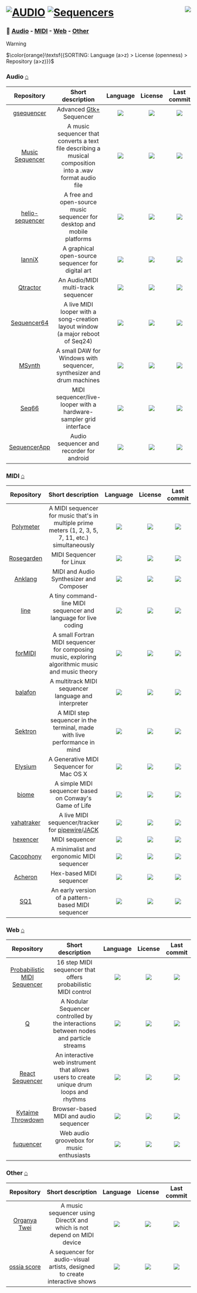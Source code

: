 # [![AUDIO](https://flat.badgen.net/badge/HyMPS/AUDIO/green?scale=1.8)](https://github.com/FORARTfe/HyMPS#- "AUDIO section") [![Sequencers](https://flat.badgen.net/badge/HyMPS/Sequencers/blue?scale=1.8&label=)](https://github.com/FORARTfe/HyMPS/blob/main/Audio/Sequencers.md#-- "Sequencers page") <a href="https://visitorbadge.io/status?path=https%3A%2F%2Fgithub.com%2FFORARTfe%2FHyMPS%2Fblob%2Fmain%2FAudio%2FSequencers.md"><img align="right" src="https://api.visitorbadge.io/api/combined?path=https%3A%2F%2Fgithub.com%2FFORARTfe%2FHyMPS%2Fblob%2Fmain%2FAudio%2FSequencers.md&label=T/PV&labelColor=%23323232&countColor=%23c2ff00&style=flat-square&labelStyle=none" /></a>

### 📁 [Audio](#audio-) - [MIDI](#midi-) - [Web](#web-) - [Other](#other-)

> [!WARNING]
> $\color{orange}\textsf{{SORTING: Language (a>z) > License (openness) > Repository (a>z)}}$

### Audio [⌂](#--)
|Repository|Short description|Language|License|Last commit|
|:-:|:-:|:-:|:-:|:-:|
|[gsequencer](https://github.com/gsequencer/gsequencer#readme)|Advanced [Gtk+](https://www.gtk.org/) Sequencer|[![](https://img.shields.io/github/languages/top/gsequencer/gsequencer?color=pink&style=flat-square)](https://github.com/gsequencer/gsequencer/graphs/contributors)|[![](https://flat.badgen.net/github/license/gsequencer/gsequencer?label=)](https://github.com/gsequencer/gsequencer/blob/master/COPYING)|[![](https://img.shields.io/github/last-commit/gsequencer/gsequencer?style=flat-square&label=)](https://github.com/gsequencer/gsequencer/graphs/code-frequency)|
|[Music Sequencer](https://github.com/M1roQ/Music-Sequencer-----Project-C#readme)|A music sequencer that converts a text file describing a musical composition into a .wav format audio file|[![](https://img.shields.io/github/languages/top/M1roQ/Music-Sequencer-----Project-C?color=pink&style=flat-square)](https://github.com/M1roQ/Music-Sequencer-----Project-C/graphs/contributors)|[![](https://flat.badgen.net/github/license/M1roQ/Music-Sequencer-----Project-C?label=)](https://github.com/M1roQ/Music-Sequencer-----Project-C/issues/1)|[![](https://img.shields.io/github/last-commit/M1roQ/Music-Sequencer-----Project-C?style=flat-square&label=)](https://github.com/M1roQ/Music-Sequencer-----Project-C/graphs/code-frequency)|
|[helio-sequencer](https://github.com/helio-fm/helio-sequencer#readme)|A free and open-source music sequencer for desktop and mobile platforms|[![](https://img.shields.io/github/languages/top/helio-fm/helio-sequencer?color=pink&style=flat-square)](https://github.com/helio-fm/helio-sequencer/graphs/contributors)|[![](https://flat.badgen.net/github/license/helio-fm/helio-sequencer?label=)](https://github.com/helio-fm/helio-sequencer/blob/master/LICENSE)|[![](https://img.shields.io/github/last-commit/helio-fm/helio-sequencer?style=flat-square&label=)](https://github.com/helio-fm/helio-sequencer/graphs/code-frequency)|
|[IanniX](https://github.com/buzzinglight/IanniX#readme)|A graphical open-source sequencer for digital art|[![](https://img.shields.io/github/languages/top/buzzinglight/IanniX?color=pink&style=flat-square)](https://github.com/buzzinglight/IanniX/graphs/contributors)|[![](https://flat.badgen.net/github/license/buzzinglight/IanniX?label=)](https://github.com/buzzinglight/IanniX/blob/master/COPYING.txt)|[![](https://img.shields.io/github/last-commit/buzzinglight/IanniX?style=flat-square&label=)](https://github.com/buzzinglight/IanniX/graphs/code-frequency)|
|[Qtractor](https://github.com/rncbc/qtractor#readme)|An Audio/MIDI multi-track sequencer|[![](https://img.shields.io/github/languages/top/rncbc/qtractor?color=pink&style=flat-square)](https://github.com/rncbc/qtractor/graphs/contributors)|[![](https://flat.badgen.net/github/license/rncbc/qtractor?label=)](https://github.com/rncbc/qtractor/blob/main/LICENSE)|[![](https://img.shields.io/github/last-commit/rncbc/qtractor?style=flat-square&label=)](https://github.com/rncbc/qtractor/graphs/code-frequency)|
|[Sequencer64](https://github.com/ahlstromcj/sequencer64#readme)|A live MIDI looper with a song-creation layout window (a major reboot of Seq24)|[![](https://img.shields.io/github/languages/top/ahlstromcj/sequencer64?color=pink&style=flat-square)](https://github.com/ahlstromcj/sequencer64/graphs/contributors)|[![](https://flat.badgen.net/github/license/ahlstromcj/sequencer64?label=)](https://github.com/ahlstromcj/sequencer64/blob/master/LICENSE.GPL)|[![](https://img.shields.io/github/last-commit/ahlstromcj/sequencer64?style=flat-square&label=)](https://github.com/ahlstromcj/sequencer64/graphs/code-frequency)|
|[MSynth](https://github.com/MRoc/MSynth#readme)|A small DAW for Windows with sequencer, synthesizer and drum machines|[![](https://img.shields.io/github/languages/top/MRoc/MSynth?color=pink&style=flat-square)](https://github.com/MRoc/MSynth/graphs/contributors)|[![](https://flat.badgen.net/github/license/MRoc/MSynth?label=)](https://github.com/MRoc/MSynth/blob/main/LICENSE)|[![](https://img.shields.io/github/last-commit/MRoc/MSynth?style=flat-square&label=)](https://github.com/MRoc/MSynth/graphs/code-frequency)|
|[Seq66](https://github.com/ahlstromcj/seq66#readme)|MIDI sequencer/live-looper with a hardware-sampler grid interface|[![](https://img.shields.io/github/languages/top/ahlstromcj/seq66?color=pink&style=flat-square)](https://github.com/ahlstromcj/seq66/graphs/contributors)|[![](https://flat.badgen.net/badge/license/Other/blue?label=)](https://github.com/ahlstromcj/seq66/blob/master/LICENSE)|[![](https://img.shields.io/github/last-commit/ahlstromcj/seq66?style=flat-square&label=)](https://github.com/ahlstromcj/seq66/graphs/code-frequency)|
|[SequencerApp](https://github.com/SuperFlyingMonkey/SequencerApp#readme)|Audio sequencer and recorder for android|[![](https://img.shields.io/github/languages/top/SuperFlyingMonkey/SequencerApp?color=pink&style=flat-square)](https://github.com/SuperFlyingMonkey/SequencerApp/graphs/contributors)|[![](https://flat.badgen.net/github/license/SuperFlyingMonkey/SequencerApp?label=)](https://github.com/SuperFlyingMonkey/SequencerApp/issues/1)|[![](https://img.shields.io/github/last-commit/SuperFlyingMonkey/SequencerApp?style=flat-square&label=)](https://github.com/SuperFlyingMonkey/SequencerApp/graphs/code-frequency)|

### MIDI [⌂](#--)
|Repository|Short description|Language|License|Last commit|
|:-:|:-:|:-:|:-:|:-:|
|[Polymeter](https://github.com/victimofleisure/Polymeter#readme)|A MIDI sequencer for music that's in multiple prime meters (1, 2, 3, 5, 7, 11, etc.) simultaneously|[![](https://img.shields.io/github/languages/top/victimofleisure/Polymeter?color=pink&style=flat-square)](https://github.com/victimofleisure/Polymeter/graphs/contributors)|[![](https://flat.badgen.net/github/license/victimofleisure/Polymeter?label=)](https://github.com/victimofleisure/Polymeter/blob/main/LICENSE)|[![](https://img.shields.io/github/last-commit/victimofleisure/Polymeter?style=flat-square&label=)](https://github.com/victimofleisure/Polymeter/graphs/code-frequency)|
|[Rosegarden](https://github.com/tedfelix/rosegarden-official#readme)|MIDI Sequencer for Linux|[![](https://img.shields.io/github/languages/top/tedfelix/rosegarden-official?color=pink&style=flat-square)](https://github.com/tedfelix/rosegarden-official/graphs/contributors)|[![](https://flat.badgen.net/github/license/tedfelix/rosegarden-official?label=)](https://github.com/tedfelix/rosegarden-official/blob/master/COPYING)|[![](https://img.shields.io/github/last-commit/tedfelix/rosegarden-official?style=flat-square&label=)](https://github.com/tedfelix/rosegarden-official/graphs/code-frequency)|
|[Anklang](https://github.com/tim-janik/anklang#readme)|MIDI and Audio Synthesizer and Composer|[![](https://img.shields.io/github/languages/top/tim-janik/anklang?color=pink&style=flat-square)](https://github.com/tim-janik/anklang/graphs/contributors)|[![](https://flat.badgen.net/github/license/tim-janik/anklang?label=)](https://github.com/tim-janik/anklang/blob/trunk/LICENSE)|[![](https://img.shields.io/github/last-commit/tim-janik/anklang?style=flat-square&label=)](https://github.com/tim-janik/anklang/graphs/code-frequency)|
|[line](https://github.com/pd3v/line#readme)|A tiny command-line MIDI sequencer and language for live coding|[![](https://img.shields.io/github/languages/top/pd3v/line?color=pink&style=flat-square)](https://github.com/pd3v/line/graphs/contributors)|[![](https://flat.badgen.net/github/license/pd3v/line?label=)](https://github.com/pd3v/line/blob/master/LICENSE)|[![](https://img.shields.io/github/last-commit/pd3v/line?style=flat-square&label=)](https://github.com/pd3v/line/graphs/code-frequency)|
|[forMIDI](https://github.com/vmagnin/formidi#readme)|A small Fortran MIDI sequencer for composing music, exploring algorithmic music and music theory|[![](https://img.shields.io/github/languages/top/vmagnin/formidi?color=pink&style=flat-square)](https://github.com/vmagnin/formidi/graphs/contributors)|[![](https://flat.badgen.net/github/license/vmagnin/formidi?label=)](https://github.com/vmagnin/formidi/blob/main/LICENSE)|[![](https://img.shields.io/github/last-commit/vmagnin/formidi?style=flat-square&label=)](https://github.com/vmagnin/formidi/graphs/code-frequency)|
|[balafon](https://github.com/mgnsk/balafon#readme)|A multitrack MIDI sequencer language and interpreter|[![](https://img.shields.io/github/languages/top/mgnsk/balafon?color=pink&style=flat-square)](https://github.com/mgnsk/balafon/graphs/contributors)|[![](https://flat.badgen.net/github/license/mgnsk/balafon?label=)](https://github.com/mgnsk/balafon/blob/master/LICENSE)|[![](https://img.shields.io/github/last-commit/mgnsk/balafon?style=flat-square&label=)](https://github.com/mgnsk/balafon/graphs/code-frequency)|
|[Sektron](https://github.com/xaviergodart/sektron#readme)|A MIDI step sequencer in the terminal, made with live performance in mind|[![](https://img.shields.io/github/languages/top/xaviergodart/sektron?color=pink&style=flat-square)](https://github.com/xaviergodart/sektron/graphs/contributors)|[![](https://flat.badgen.net/github/license/xaviergodart/sektron?label=)](https://github.com/xaviergodart/sektron/blob/main/LICENSE)|[![](https://img.shields.io/github/last-commit/xaviergodart/sektron?style=flat-square&label=)](https://github.com/xaviergodart/sektron/graphs/code-frequency)|
|[Elysium](https://github.com/mmower/elysium#readme)|A Generative MIDI Sequencer for Mac OS X|[![](https://img.shields.io/github/languages/top/mmower/elysium?color=pink&style=flat-square)](https://github.com/mmower/elysium/graphs/contributors)|[![](https://flat.badgen.net/github/license/mmower/elysium?label=)](https://github.com/mmower/elysium/blob/master/MIT-LICENSE)|[![](https://img.shields.io/github/last-commit/mmower/elysium?style=flat-square&label=)](https://github.com/mmower/elysium/graphs/code-frequency)|
|[biome](https://github.com/betodealmeida/biome#readme)|A simple MIDI sequencer based on Conway's Game of Life|[![](https://img.shields.io/github/languages/top/betodealmeida/biome?color=pink&style=flat-square)](https://github.com/betodealmeida/biome/graphs/contributors)|[![](https://flat.badgen.net/github/license/betodealmeida/biome?label=)](https://github.com/betodealmeida/biome/blob/main/LICENSE)|[![](https://img.shields.io/github/last-commit/betodealmeida/biome?style=flat-square&label=)](https://github.com/betodealmeida/biome/graphs/code-frequency)|
|[vahatraker](https://github.com/rdybka/vht#readme)|A live MIDI sequencer/tracker for [pipewire](https://pipewire.org/)/[JACK](https://jackaudio.org/)|[![](https://img.shields.io/github/languages/top/rdybka/vht?color=pink&style=flat-square)](https://github.com/rdybka/vht/graphs/contributors)|[![](https://flat.badgen.net/github/license/rdybka/vht?label=)](https://github.com/rdybka/vht/blob/master/LICENSE)|[![](https://img.shields.io/github/last-commit/rdybka/vht?style=flat-square&label=)](https://github.com/rdybka/vht/graphs/code-frequency)|
|[hexencer](https://github.com/PORTALSURFER/hexencer#readme)|MIDI sequencer|[![](https://img.shields.io/github/languages/top/PORTALSURFER/hexencer?color=pink&style=flat-square)](https://github.com/PORTALSURFER/hexencer/graphs/contributors)|[![](https://flat.badgen.net/github/license/PORTALSURFER/hexencer?label=)](https://github.com/PORTALSURFER/hexencer/issues/42)|[![](https://img.shields.io/github/last-commit/PORTALSURFER/hexencer?style=flat-square&label=)](https://github.com/PORTALSURFER/hexencer/graphs/code-frequency)|
|[Cacophony](https://github.com/subalterngames/cacophony#readme)|A minimalist and ergonomic MIDI sequencer|[![](https://img.shields.io/github/languages/top/subalterngames/cacophony?color=pink&style=flat-square)](https://github.com/subalterngames/cacophony/graphs/contributors)|[![](https://flat.badgen.net/github/license/subalterngames/cacophony?label=)](https://github.com/subalterngames/cacophony/blob/main/LICENSE)|[![](https://img.shields.io/github/last-commit/subalterngames/cacophony?style=flat-square&label=)](https://github.com/subalterngames/cacophony/graphs/code-frequency)|
|[Acheron](https://github.com/whisperdoll/acheron#readme)|Hex-based MIDI sequencer|[![](https://img.shields.io/github/languages/top/whisperdoll/acheron?color=pink&style=flat-square)](https://github.com/whisperdoll/acheron/graphs/contributors)|[![](https://flat.badgen.net/github/license/whisperdoll/acheron?label=)](https://github.com/whisperdoll/acheron/blob/main/LICENSE)|[![](https://img.shields.io/github/last-commit/whisperdoll/acheron?style=flat-square&label=)](https://github.com/whisperdoll/acheron/graphs/code-frequency)|
|[SQ1](https://github.com/operatortwo/SQ1#readme)|An early version of a pattern-based MIDI sequencer|[![](https://img.shields.io/github/languages/top/operatortwo/SQ1?color=pink&style=flat-square)](https://github.com/operatortwo/SQ1/graphs/contributors)|[![](https://flat.badgen.net/github/license/operatortwo/SQ1?label=)](https://github.com/operatortwo/SQ1/blob/main/LICENSE)|[![](https://img.shields.io/github/last-commit/operatortwo/SQ1?style=flat-square&label=)](https://github.com/operatortwo/SQ1/graphs/code-frequency)|

### Web [⌂](#--)
|Repository|Short description|Language|License|Last commit|
|:-:|:-:|:-:|:-:|:-:|
|[Probabilistic MIDI Sequencer](https://github.com/jeffgord/probabilistic-midi-sequencer#readme)|16 step MIDI sequencer that offers probabilistic MIDI control|[![](https://img.shields.io/github/languages/top/jeffgord/probabilistic-midi-sequencer?color=pink&style=flat-square)](https://github.com/jeffgord/probabilistic-midi-sequencer/graphs/contributors)|[![](https://flat.badgen.net/github/license/jeffgord/probabilistic-midi-sequencer?label=)](https://github.com/jeffgord/probabilistic-midi-sequencer/blob/master/LICENSE)|[![](https://img.shields.io/github/last-commit/jeffgord/probabilistic-midi-sequencer?style=flat-square&label=)](https://github.com/jeffgord/probabilistic-midi-sequencer/graphs/code-frequency)|
|[Q](https://github.com/bocasfx/Q#readme)|A Nodular Sequencer controlled by the interactions between nodes and particle streams|[![](https://img.shields.io/github/languages/top/bocasfx/Q?color=pink&style=flat-square)](https://github.com/bocasfx/Q/graphs/contributors)|[![](https://flat.badgen.net/github/license/bocasfx/Q?label=)](https://github.com/bocasfx/Q/blob/main/LICENSE.txt)|[![](https://img.shields.io/github/last-commit/bocasfx/Q?style=flat-square&label=)](https://github.com/bocasfx/Q/graphs/code-frequency)|
|[React Sequencer](https://github.com/jaqarrick/react-sequencer#readme)|An interactive web instrument that allows users to create unique drum loops and rhythms|[![](https://img.shields.io/github/languages/top/jaqarrick/react-sequencer?color=pink&style=flat-square)](https://github.com/jaqarrick/react-sequencer/graphs/contributors)|[![](https://flat.badgen.net/github/license/jaqarrick/react-sequencer?label=)](https://github.com/jaqarrick/react-sequencer/blob/master/LICENSE)|[![](https://img.shields.io/github/last-commit/jaqarrick/react-sequencer?style=flat-square&label=)](https://github.com/jaqarrick/react-sequencer/graphs/code-frequency)|
|[Kytaime Throwdown](https://github.com/haszari/kytaime#readme)|Browser-based MIDI and audio sequencer|[![](https://img.shields.io/github/languages/top/haszari/kytaime?color=pink&style=flat-square)](https://github.com/haszari/kytaime/graphs/contributors)|[![](https://flat.badgen.net/github/license/haszari/kytaime?label=)](https://github.com/haszari/kytaime/issues/579)|[![](https://img.shields.io/github/last-commit/haszari/kytaime?style=flat-square&label=)](https://github.com/haszari/kytaime/graphs/code-frequency)|
|[fuquencer](https://github.com/stasoft91/fuquencer#readme)|Web audio groovebox for music enthusiasts|[![](https://img.shields.io/github/languages/top/stasoft91/fuquencer?color=pink&style=flat-square)](https://github.com/stasoft91/fuquencer/graphs/contributors)|[![](https://flat.badgen.net/github/license/stasoft91/fuquencer?label=)](https://github.com/stasoft91/fuquencer/issues/1)|[![](https://img.shields.io/github/last-commit/stasoft91/fuquencer?style=flat-square&label=)](https://github.com/stasoft91/fuquencer/graphs/code-frequency)|

### Other [⌂](#--)
|Repository|Short description|Language|License|Last commit|
|:-:|:-:|:-:|:-:|:-:|
|[Organya Twei](https://github.com/shbow/organya#readme)|A music sequencer using DirectX and which is not depend on MIDI device|[![](https://img.shields.io/github/languages/top/shbow/organya?color=pink&style=flat-square)](https://github.com/shbow/organya/graphs/contributors)|[![](https://flat.badgen.net/github/license/shbow/organya?label=)](https://github.com/shbow/organya/blob/master/LICENSE)|[![](https://img.shields.io/github/last-commit/shbow/organya?style=flat-square&label=)](https://github.com/shbow/organya/graphs/code-frequency)|
|[ossia score](https://github.com/ossia/score#readme)|A sequencer for audio-visual artists, designed to create interactive shows|[![](https://img.shields.io/github/languages/top/ossia/score?color=pink&style=flat-square)](https://github.com/ossia/score/graphs/contributors)|[![](https://flat.badgen.net/badge/license/Other/blue?label=)](https://github.com/ossia/score/blob/master/LICENSE.txt)|[![](https://img.shields.io/github/last-commit/ossia/score?style=flat-square&label=)](https://github.com/ossia/score/graphs/code-frequency)|
